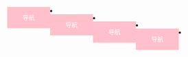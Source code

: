 <!doctype html>
<html>
   <head>
       <meta charset="utf-8">
       <title>第二个页面</title>
   </head>
   <style>
       .body{
	     padding:0;
             margin:0;
	   }

      li{
         list-style:none;
      }
      a{
        float:left;
        width:100px;
        height:50px;
        background:pink;
        text-align:center;
        line-height:50px;
        color:white;
        text-decoration:none;
        font-family:'微软雅黑'
      }
    a:hover{
        background:white;
        color:pink;
    }   
   </style>
   <body>
       <u1>
	           <li><a href="#">导航</a></li>
		   <li><a href="#">导航</a></li>
                   <li><a href="#">导航</a></li>
		   <li><a href="#">导航</a></li>
       </ul>
   </body>
</html>
